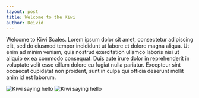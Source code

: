 ```yaml
---
layout: post
title: Welcome to the Kiwi
author: Deivid
---
```


Welcome to Kiwi Scales. Lorem ipsum dolor sit amet, consectetur adipiscing elit, sed do eiusmod tempor incididunt ut labore et dolore magna aliqua. Ut enim ad minim veniam, quis nostrud exercitation ullamco laboris nisi ut aliquip ex ea commodo consequat. Duis aute irure dolor in reprehenderit in voluptate velit esse cillum dolore eu fugiat nulla pariatur. Excepteur sint occaecat cupidatat non proident, sunt in culpa qui officia deserunt mollit anim id est laborum.

![Kiwi saying hello](https://ies-rafael-alberti.github.io/gameoff2023/assets/images/hikiwi.jpg)
![Kiwi saying hello](/gameoff2023/assets/images/hikiwi.jpg)
